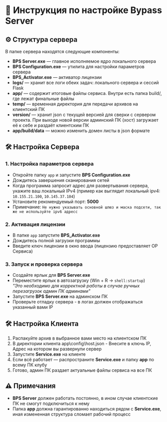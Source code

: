# 📖 Инструкция по настройке Bypass Server

## ⚙️ Структура сервера
В папке сервера находятся следующие компоненты:
- **BPS Server.exe** — главное исполняемое ядро локального сервера
- **BPS Configuration.exe** — утилита для настройки параметров сервера
- **BPS_Activator.exe** — активатор лицензии
- **logs/** — хранит все логи обеих задач: локального сервера и сессий Flask
- **app/** — содержит итоговые файлы сервиса. Внутри есть папка build/, где лежат финальные файлы
- **temp/** — временная директория для передачи архивов на клиентский ПК
- **version/** — хранит json с текущей версией для сверки с сервером проекта. При выходе новой версии админский ПК (хост) загружает её к себе и раздаёт клиентским ПК
- **app/build/data** — можно изменить домен листы в json формате

## 🛠️ Настройка Сервера

### 1. Настройка параметров сервера
- Откройте папку `app` и запустите **BPS Configuration.exe**
- Дождитесь завершения сканирования сетей
- Когда программа запросит адрес для развертывания сервера, укажите ваш локальный IPv4 (пример как выглядит локальный ipv4: `10.155.21.100`, `10.145.37.104`)
- Установите рекомендуемый порт: **5000**
- Примечание: `Не нужно указывать основной шлюз и маска подсети, так же не используйте ipv6 адресс`

### 2. Активация лицензии
- В папке `app` запустите **BPS_Activator.exe**
- Дождитесь полной загрузки программы
- Введите ключ лицензии в окно ввода (лицензию предоставляет OP Сервиса)

### 3. Запуск и проверка сервера
- Создайте ярлык для **BPS Server.exe**
- Переместите ярлык в автозагрузку (Win + R → `shell:startup`)  
  *"Это необходимо для корректной работы в случае ручных перезагрузок админ ПК админами"*
- Запустите **BPS Server.exe** на админском ПК
- Проверьте отладку сервера - в логах должен отображаться указанный вами IP


## 🛠️ Настройка Клиента
1. Распакуйте архив в выбранное вами место на клиентском ПК
2. В директории клиента  app\config\host.json - Внесите в ключь IP, Адрес на котором вы развернули сервер
3. Запустите **Service.exe** на клиенте
4. Если всё работает — распространите **Service.exe** и папку **app** по всему ПК клубу
5. Готово, админ ПК раздает актуальные файлы сервиса на все ПК

## ⚠️ Примечания
- **BPS Server** должен работать постоянно, в ином случае клиентские ПК не смогут подключиться к нему
- Папка **app** должна гарантированно находиться рядом с **Service.exe**, иная измененная структура сломает рабочий процесс
